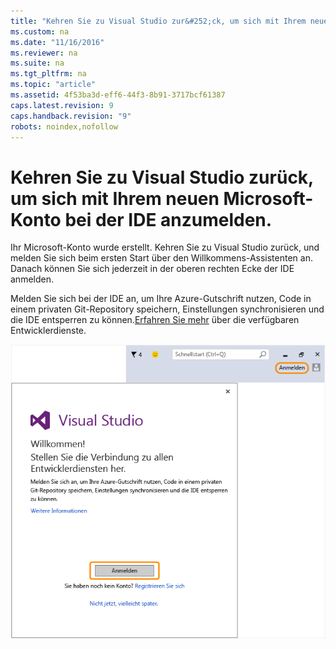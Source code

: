 ```yaml
---
title: "Kehren Sie zu Visual Studio zur&#252;ck, um sich mit Ihrem neuen Microsoft-Konto bei der IDE anzumelden."
ms.custom: na
ms.date: "11/16/2016"
ms.reviewer: na
ms.suite: na
ms.tgt_pltfrm: na
ms.topic: "article"
ms.assetid: 4f53ba3d-eff6-44f3-8b91-3717bcf61387
caps.latest.revision: 9
caps.handback.revision: "9"
robots: noindex,nofollow
---
```

# Kehren Sie zu Visual Studio zur&#252;ck, um sich mit Ihrem neuen Microsoft-Konto bei der IDE anzumelden.
Ihr Microsoft\-Konto wurde erstellt. Kehren Sie zu Visual Studio zurück, und melden Sie sich beim ersten Start über den Willkommens\-Assistenten an. Danach können Sie sich jederzeit in der oberen rechten Ecke der IDE anmelden.  
  
 Melden Sie sich bei der IDE an, um Ihre Azure\-Gutschrift nutzen, Code in einem privaten Git\-Repository speichern, Einstellungen synchronisieren und die IDE entsperren zu können.[Erfahren Sie mehr](../Topic/Signing%20in%20to%20Visual%20Studio.md) über die verfügbaren Entwicklerdienste.  
  
 ![Bestätigen des neuen Kontos](../misc/media/new-account-confirmation.png "New Account Confirmation")